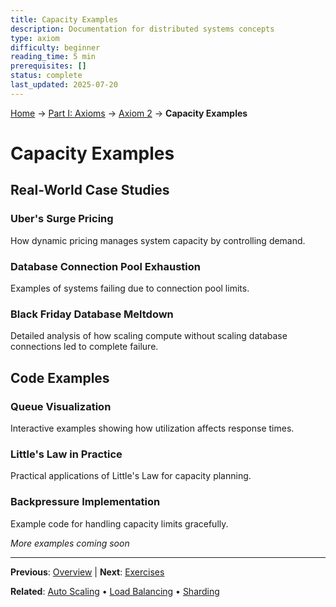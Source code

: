 ```yaml
---
title: Capacity Examples
description: Documentation for distributed systems concepts
type: axiom
difficulty: beginner
reading_time: 5 min
prerequisites: []
status: complete
last_updated: 2025-07-20
---
```


<!-- Navigation -->
[Home](/) → [Part I: Axioms](/part1-axioms/) → [Axiom 2](/part1-axioms/axiom2-capacity/) → **Capacity Examples**


# Capacity Examples

## Real-World Case Studies

### Uber's Surge Pricing
How dynamic pricing manages system capacity by controlling demand.

### Database Connection Pool Exhaustion
Examples of systems failing due to connection pool limits.

### Black Friday Database Meltdown
Detailed analysis of how scaling compute without scaling database connections led to complete failure.

## Code Examples

### Queue Visualization
Interactive examples showing how utilization affects response times.

### Little's Law in Practice
Practical applications of Little's Law for capacity planning.

### Backpressure Implementation
Example code for handling capacity limits gracefully.

*More examples coming soon*

---

**Previous**: [Overview](./) | **Next**: [Exercises](exercises.md)

**Related**: [Auto Scaling](/patterns/auto-scaling/) • [Load Balancing](/patterns/load-balancing/) • [Sharding](/patterns/sharding/)
